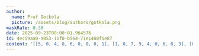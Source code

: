 ```yaml
---
author:
  name: Prof Gotkola
  picture: /assets/blog/authors/gotkola.png
maskRate: 0.38
date: 2025-09-23T08:00:01.964576
id: 4ec59aa0-9853-11f0-b564-71e1480f5e87
content: '[[5, 0, 4, 8, 6, 0, 0, 0, 1], [1, 0, 7, 9, 4, 0, 6, 0, 3], [0, 3, 2, 0, 1, 5, 8, 0, 9], [0, 7, 5, 1, 9, 0, 0, 6, 2], [2, 4, 0, 3, 5, 6, 1, 0, 0], [8, 6, 0, 4, 0, 7, 9, 0, 0], [7, 0, 8, 6, 3, 0, 2, 9, 0], [4, 1, 0, 0, 8, 9, 5, 7, 6], [0, 2, 6, 5, 0, 4, 0, 0, 0]]'
---
```

